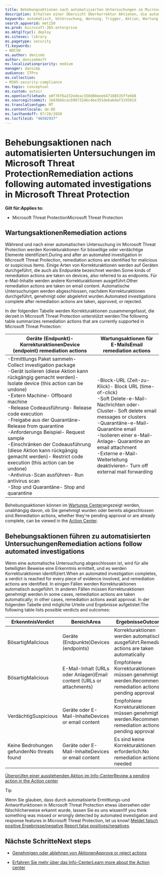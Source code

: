 ```yaml
---
title: Behebungsaktionen nach automatisierten Untersuchungen im Microsoft Threat Protection
description: Erhalten einer Übersicht Überkorrektur Aktionen, die automatisierte Untersuchungen im Microsoft Threat Protection ausführen
keywords: automatisch, Untersuchung, Warnung, Trigger, Aktion, Wartung
search.appverid: met150
ms.prod: microsoft-365-enterprise
ms.mktglfcycl: deploy
ms.sitesec: library
ms.pagetype: security
f1.keywords:
- NOCSH
ms.author: deniseb
author: denisebmsft
ms.localizationpriority: medium
manager: dansimp
audience: ITPro
ms.collection:
- M365-security-compliance
ms.topic: conceptual
ms.custom: autoir
ms.openlocfilehash: e0f76f6a232edeac350d08eeeb47188535ffe688
ms.sourcegitcommit: 1b83b6bcacb997324bc4be355deba6daf319591d
ms.translationtype: MT
ms.contentlocale: de-DE
ms.lasthandoff: 07/28/2020
ms.locfileid: "46502937"
---
```

# <a name="remediation-actions-following-automated-investigations-in-microsoft-threat-protection"></a><span data-ttu-id="ce206-104">Behebungsaktionen nach automatisierten Untersuchungen im Microsoft Threat Protection</span><span class="sxs-lookup"><span data-stu-id="ce206-104">Remediation actions following automated investigations in Microsoft Threat Protection</span></span>

<span data-ttu-id="ce206-105">**Gilt für:**</span><span class="sxs-lookup"><span data-stu-id="ce206-105">**Applies to:**</span></span>
- <span data-ttu-id="ce206-106">Microsoft Threat Protection</span><span class="sxs-lookup"><span data-stu-id="ce206-106">Microsoft Threat Protection</span></span>


## <a name="remediation-actions"></a><span data-ttu-id="ce206-107">Wartungsaktionen</span><span class="sxs-lookup"><span data-stu-id="ce206-107">Remediation actions</span></span>

<span data-ttu-id="ce206-108">Während und nach einer automatischen Untersuchung im Microsoft Threat Protection werden Korrekturaktionen für böswillige oder verdächtige Elemente identifiziert.</span><span class="sxs-lookup"><span data-stu-id="ce206-108">During and after an automated investigation in Microsoft Threat Protection, remediation actions are identified for malicious or suspicious items.</span></span> <span data-ttu-id="ce206-109">Einige Arten von Korrekturaktionen werden auf Geräten durchgeführt, die auch als Endpunkte bezeichnet werden.</span><span class="sxs-lookup"><span data-stu-id="ce206-109">Some kinds of remediation actions are taken on devices, also referred to as endpoints.</span></span> <span data-ttu-id="ce206-110">Für e-Mail-Inhalte werden andere Korrekturaktionen ausgeführt.</span><span class="sxs-lookup"><span data-stu-id="ce206-110">Other remediation actions are taken on email content.</span></span> <span data-ttu-id="ce206-111">Automatische Untersuchungen werden abgeschlossen, nachdem Korrekturaktionen durchgeführt, genehmigt oder abgelehnt wurden.</span><span class="sxs-lookup"><span data-stu-id="ce206-111">Automated investigations complete after remediation actions are taken, approved, or rejected.</span></span>

<span data-ttu-id="ce206-112">In der folgenden Tabelle werden Korrekturaktionen zusammengefasst, die derzeit in Microsoft Threat Protection unterstützt werden:</span><span class="sxs-lookup"><span data-stu-id="ce206-112">The following table summarizes remediation actions that are currently supported in Microsoft Threat Protection:</span></span> 

|<span data-ttu-id="ce206-113">Geräte (Endpunkt)-Korrekturaktionen</span><span class="sxs-lookup"><span data-stu-id="ce206-113">Device (endpoint) remediation actions</span></span>  |<span data-ttu-id="ce206-114">Wartungsaktionen für E-Mails</span><span class="sxs-lookup"><span data-stu-id="ce206-114">Email remediation actions</span></span>  |
|---------|---------|
|<span data-ttu-id="ce206-115">-Ermittlungs Paket sammeln</span><span class="sxs-lookup"><span data-stu-id="ce206-115">- Collect investigation package</span></span> <br/><span data-ttu-id="ce206-116">-Gerät isolieren (diese Aktion kann rückgängig gemacht werden)</span><span class="sxs-lookup"><span data-stu-id="ce206-116">- Isolate device (this action can be undone)</span></span><br/><span data-ttu-id="ce206-117">-Extern Machine</span><span class="sxs-lookup"><span data-stu-id="ce206-117">- Offboard machine</span></span> <br/><span data-ttu-id="ce206-118">-Release Codeausführung</span><span class="sxs-lookup"><span data-stu-id="ce206-118">- Release code execution</span></span> <br/><span data-ttu-id="ce206-119">-Freigabe aus der Quarantäne</span><span class="sxs-lookup"><span data-stu-id="ce206-119">- Release from quarantine</span></span> <br/><span data-ttu-id="ce206-120">-Anforderungs Beispiel</span><span class="sxs-lookup"><span data-stu-id="ce206-120">- Request sample</span></span> <br/><span data-ttu-id="ce206-121">-Einschränken der Codeausführung (diese Aktion kann rückgängig gemacht werden)</span><span class="sxs-lookup"><span data-stu-id="ce206-121">- Restrict code execution (this action can be undone)</span></span> <br/><span data-ttu-id="ce206-122">-Antivirus-Scan ausführen</span><span class="sxs-lookup"><span data-stu-id="ce206-122">- Run antivirus scan</span></span> <br/><span data-ttu-id="ce206-123">-Stop und Quarantäne</span><span class="sxs-lookup"><span data-stu-id="ce206-123">- Stop and quarantine</span></span>      |<span data-ttu-id="ce206-124">-Block-URL (Zeit-zu-Klick)</span><span class="sxs-lookup"><span data-stu-id="ce206-124">- Block URL (time-of-click)</span></span><br/><span data-ttu-id="ce206-125">-Soft Delete-e-Mail-Nachrichten oder-Cluster</span><span class="sxs-lookup"><span data-stu-id="ce206-125">- Soft delete email messages or clusters</span></span><br/><span data-ttu-id="ce206-126">-Quarantäne-e-Mail</span><span class="sxs-lookup"><span data-stu-id="ce206-126">- Quarantine email</span></span><br/><span data-ttu-id="ce206-127">-Isolieren einer e-Mail-Anlage</span><span class="sxs-lookup"><span data-stu-id="ce206-127">- Quarantine an email attachment</span></span><br/><span data-ttu-id="ce206-128">-Externe e-Mail-Weiterleitung deaktivieren</span><span class="sxs-lookup"><span data-stu-id="ce206-128">- Turn off external mail forwarding</span></span>          |

<span data-ttu-id="ce206-129">Behebungsaktionen können im [Wartungs Center](https://docs.microsoft.com/microsoft-365/security/mtp/mtp-action-center)angezeigt werden, unabhängig davon, ob Sie genehmigt wurden oder bereits abgeschlossen sind.</span><span class="sxs-lookup"><span data-stu-id="ce206-129">Remediation actions, whether they're pending approval or are already complete, can be viewed in the [Action Center](https://docs.microsoft.com/microsoft-365/security/mtp/mtp-action-center).</span></span>

## <a name="remediation-actions-follow-automated-investigations"></a><span data-ttu-id="ce206-130">Behebungsaktionen führen zu automatisierten Untersuchungen</span><span class="sxs-lookup"><span data-stu-id="ce206-130">Remediation actions follow automated investigations</span></span>

<span data-ttu-id="ce206-131">Wenn eine automatische Untersuchung abgeschlossen ist, wird für alle beteiligten Beweise eine Erkenntnis ermittelt, und es werden Korrekturaktionen identifiziert.</span><span class="sxs-lookup"><span data-stu-id="ce206-131">When an automated investigation completes, a verdict is reached for every piece of evidence involved, and remediation actions are identified.</span></span> <span data-ttu-id="ce206-132">In einigen Fällen werden Korrekturaktionen automatisch ausgeführt. In anderen Fällen müssen Korrekturaktionen genehmigt werden.</span><span class="sxs-lookup"><span data-stu-id="ce206-132">In some cases, remediation actions are taken automatically; in other cases, remediation actions await approval.</span></span> <span data-ttu-id="ce206-133">In der folgenden Tabelle sind mögliche Urteile und Ergebnisse aufgelistet:</span><span class="sxs-lookup"><span data-stu-id="ce206-133">The following table lists possible verdicts and outcomes:</span></span>

|<span data-ttu-id="ce206-134">Erkenntnis</span><span class="sxs-lookup"><span data-stu-id="ce206-134">Verdict</span></span>    |<span data-ttu-id="ce206-135">Bereich</span><span class="sxs-lookup"><span data-stu-id="ce206-135">Area</span></span>    |<span data-ttu-id="ce206-136">Ergebnisse</span><span class="sxs-lookup"><span data-stu-id="ce206-136">Outcomes</span></span>|
|------|------|------|
|<span data-ttu-id="ce206-137">Bösartig</span><span class="sxs-lookup"><span data-stu-id="ce206-137">Malicious</span></span>    |<span data-ttu-id="ce206-138">Geräte (Endpunkte)</span><span class="sxs-lookup"><span data-stu-id="ce206-138">Devices (endpoints)</span></span>    |<span data-ttu-id="ce206-139">Korrekturaktionen werden automatisch ausgeführt.</span><span class="sxs-lookup"><span data-stu-id="ce206-139">Remediation actions are taken automatically</span></span>|
|<span data-ttu-id="ce206-140">Bösartig</span><span class="sxs-lookup"><span data-stu-id="ce206-140">Malicious</span></span>    |<span data-ttu-id="ce206-141">E-Mail-Inhalt (URLs oder Anlagen)</span><span class="sxs-lookup"><span data-stu-id="ce206-141">Email content (URLs or attachments)</span></span> | <span data-ttu-id="ce206-142">Empfohlene Korrekturaktionen müssen genehmigt werden.</span><span class="sxs-lookup"><span data-stu-id="ce206-142">Recommended remediation actions are pending approval</span></span>|
|<span data-ttu-id="ce206-143">Verdächtig</span><span class="sxs-lookup"><span data-stu-id="ce206-143">Suspicious</span></span>    |<span data-ttu-id="ce206-144">Geräte oder E-Mail-Inhalte</span><span class="sxs-lookup"><span data-stu-id="ce206-144">Devices or email content</span></span> |<span data-ttu-id="ce206-145">Empfohlene Korrekturaktionen müssen genehmigt werden.</span><span class="sxs-lookup"><span data-stu-id="ce206-145">Recommended remediation actions are pending approval</span></span>|
|<span data-ttu-id="ce206-146">Keine Bedrohungen gefunden</span><span class="sxs-lookup"><span data-stu-id="ce206-146">No threats found</span></span>    |<span data-ttu-id="ce206-147">Geräte oder E-Mail-Inhalte</span><span class="sxs-lookup"><span data-stu-id="ce206-147">Devices or email content</span></span>    |<span data-ttu-id="ce206-148">Es sind keine Korrekturaktionen erforderlich.</span><span class="sxs-lookup"><span data-stu-id="ce206-148">No remediation actions are needed</span></span>|

[<span data-ttu-id="ce206-149">Überprüfen einer ausstehenden Aktion im Info-Center</span><span class="sxs-lookup"><span data-stu-id="ce206-149">Review a pending action in the Action center</span></span>](mtp-autoir-actions.md#review-a-pending-action-in-the-action-center)

> [!TIP]
> <span data-ttu-id="ce206-150">Wenn Sie glauben, dass durch automatisierte Ermittlungs-und Antwortfunktionen in Microsoft Threat Protection etwas übersehen oder fälschlicherweise erkannt wurde, lassen Sie es uns wissen!</span><span class="sxs-lookup"><span data-stu-id="ce206-150">If you think something was missed or wrongly detected by automated investigation and response features in Microsoft Threat Protection, let us know!</span></span> <span data-ttu-id="ce206-151">[Meldet falsch positive Ergebnisse/negative](mtp-autoir-report-false-positives-negatives.md).</span><span class="sxs-lookup"><span data-stu-id="ce206-151">[Report false positives/negatives](mtp-autoir-report-false-positives-negatives.md).</span></span>

## <a name="next-steps"></a><span data-ttu-id="ce206-152">Nächste Schritte</span><span class="sxs-lookup"><span data-stu-id="ce206-152">Next steps</span></span>

- [<span data-ttu-id="ce206-153">Genehmigen oder ablehnen von Aktionen</span><span class="sxs-lookup"><span data-stu-id="ce206-153">Approve or reject actions</span></span>](https://docs.microsoft.com/microsoft-365/security/mtp/mtp-autoir-actions)

- [<span data-ttu-id="ce206-154">Erfahren Sie mehr über das Info-Center</span><span class="sxs-lookup"><span data-stu-id="ce206-154">Learn more about the Action center</span></span>](https://docs.microsoft.com/microsoft-365/security/mtp/mtp-action-center)
